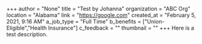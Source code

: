 +++
author = "None"
title = "Test by Johanna"
organization = "ABC Org"
location = "Alabama"
link = "https://google.com"
created_at = "February 5, 2021, 9:16 AM"
a_job_type = "Full Time"
b_benefits = ["Union-Eligible","Health Insurance"]
c_feedback = ""
thumbnail = ""
+++
Here is a test description.